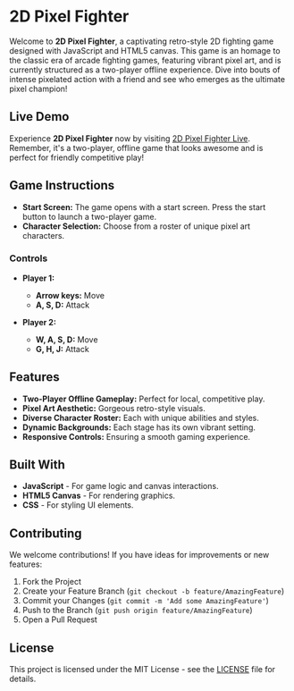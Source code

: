 # 2D Pixel Fighter

Welcome to **2D Pixel Fighter**, a captivating retro-style 2D fighting game designed with JavaScript and HTML5 canvas. This game is an homage to the classic era of arcade fighting games, featuring vibrant pixel art, and is currently structured as a two-player offline experience. Dive into bouts of intense pixelated action with a friend and see who emerges as the ultimate pixel champion!

## Live Demo

Experience **2D Pixel Fighter** now by visiting [2D Pixel Fighter Live](https://esshamza.github.io/Fighting-art-Game/). Remember, it's a two-player, offline game that looks awesome and is perfect for friendly competitive play!

## Game Instructions

- **Start Screen:** The game opens with a start screen. Press the start button to launch a two-player game.
- **Character Selection:** Choose from a roster of unique pixel art characters.

### Controls

- **Player 1:**
  - **Arrow keys:** Move
  - **A, S, D:** Attack

- **Player 2:**
  - **W, A, S, D:** Move
  - **G, H, J:** Attack

## Features

- **Two-Player Offline Gameplay:** Perfect for local, competitive play.
- **Pixel Art Aesthetic:** Gorgeous retro-style visuals.
- **Diverse Character Roster:** Each with unique abilities and styles.
- **Dynamic Backgrounds:** Each stage has its own vibrant setting.
- **Responsive Controls:** Ensuring a smooth gaming experience.

## Built With

- **JavaScript** - For game logic and canvas interactions.
- **HTML5 Canvas** - For rendering graphics.
- **CSS** - For styling UI elements.

## Contributing

We welcome contributions! If you have ideas for improvements or new features:

1. Fork the Project
2. Create your Feature Branch (`git checkout -b feature/AmazingFeature`)
3. Commit your Changes (`git commit -m 'Add some AmazingFeature'`)
4. Push to the Branch (`git push origin feature/AmazingFeature`)
5. Open a Pull Request

## License

This project is licensed under the MIT License - see the [LICENSE](LICENSE.md) file for details.
